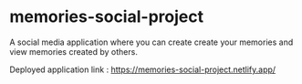 # memories-social-project
A social media application where you can create create your memories and view memories created by others.

Deployed application link : https://memories-social-project.netlify.app/

